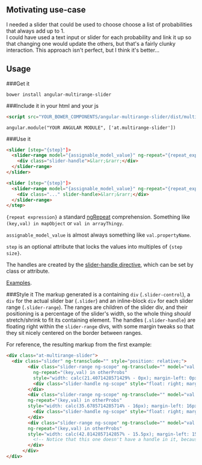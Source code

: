  Motivating use-case
-----------------------
I needed a slider that could be used to choose choose a list of probabilities that always add up to 1.  
I could have used a text input or slider for each probability and link it up so that changing one would
update the others, but that's a fairly clunky interaction.   This approach isn't perfect, but I think
it's better...

Usage
-------
###Get it

`bower install angular-multirange-slider`

###Include it in your html and your js
```html
<script src="YOUR_BOWER_COMPONENTS/angular-multirange-slider/dist/multirange-slider.js"></script>
```

```
angular.module("YOUR ANGULAR MODULE", ['at.multirange-slider'])
```


###Use it
```html
<slider [step="{step}"]>
  <slider-range model="{assignable_model_value}" ng-repeat="{repeat_expression}">
    <div class="slider-handle">&larr;&rarr;</div>
  </slider-range>
</slider>
```

```html
<slider [step="{step}"]>
  <slider-range model="{assignable_model_value}" ng-repeat="{repeat_expression}">
    <div class="..." slider-handle>&larr;&rarr;</div>
  </slider-range>
</step>
```

`{repeat expression}` a standard [ngRepeat](https://docs.angularjs.org/api/ng/directive/ngRepeat)
comprehension.  Something like `(key,val) in mapObject` or `val in arrayThingy`.

`assignable_model_value` is almost always something like `val.propertyName`.

`step` is an optional attribute that locks the values into multiples of `{step size}`.

The handles are created by the [slider-handle directive](/src/multirange-slider.coffee#L82), which
can be set by class or attribute.

[Examples](/dist/example.html).

###Style it
The markup generated is a containing `div` (`.slider-control`), a `div` for the actual slider bar
(`.slider`) and an inline-block `div` for each slider range (`.slider-range`).
The ranges are children of the slider div, and their positioning is a percentage
of the slider's width, so the whole thing *should* stretch/shrink to fit its containing element.
The handles (`.slider-handle`) are floating right within the `slider-range` divs, with some margin tweaks so that they
sit nicely centered on the border between ranges.

For reference, the resulting markup from the first example:

```html
<div class="at-multirange-slider">
  <div class="slider" ng-transclude="" style="position: relative;">
        <div class="slider-range ng-scope" ng-transclude="" model="val.p"
          ng-repeat="(key,val) in otherProbs"
          style="width: calc(21.4071428571429% - 0px); margin-left: 0px;">
          <div class="slider-handle ng-scope" style="float: right; margin-right: -15.5px;">←→</div>
        </div>
        <div class="slider-range ng-scope" ng-transclude="" model="val.p"
        ng-repeat="(key,val) in otherProbs"
        style="width: calc(35.6785714285714% - 16px); margin-left: 16px;">
          <div class="slider-handle ng-scope" style="float: right; margin-right: -15.5px;">←→</div>
        </div>
        <div class="slider-range ng-scope" ng-transclude="" model="val.p"
        ng-repeat="(key,val) in otherProbs"
        style="width: calc(42.8142857142857% - 15.5px); margin-left: 15.5px;">
          <!-- Notice that this one doesn't have a handle in it, because it's the last. -->
        </div>
      </div>
</div>
```
